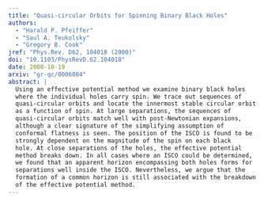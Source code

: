```yaml
---
title: "Quasi-circular Orbits for Spinning Binary Black Holes"
authors:
  - "Harald P. Pfeiffer"
  - "Saul A. Teukolsky"
  - "Gregory B. Cook"
jref: "Phys.Rev. D62, 104018 (2000)"
doi: "10.1103/PhysRevD.62.104018"
date: 2000-10-19
arxiv: "gr-qc/0006084"
abstract: |
  Using an effective potential method we examine binary black holes
  where the individual holes carry spin. We trace out sequences of
  quasi-circular orbits and locate the innermost stable circular orbit
  as a function of spin. At large separations, the sequences of
  quasi-circular orbits match well with post-Newtonian expansions,
  although a clear signature of the simplifying assumption of
  conformal flatness is seen. The position of the ISCO is found to be
  strongly dependent on the magnitude of the spin on each black
  hole. At close separations of the holes, the effective potential
  method breaks down. In all cases where an ISCO could be determined,
  we found that an apparent horizon encompassing both holes forms for
  separations well inside the ISCO. Nevertheless, we argue that the
  formation of a common horizon is still associated with the breakdown
  of the effective potential method.
---
```


